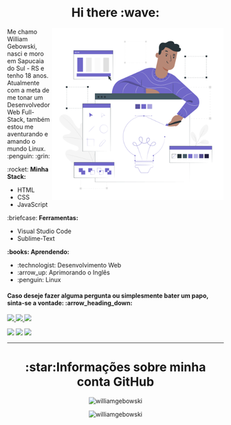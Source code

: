 <h1 align="center"> Hi there :wave: </h1>

<img src="image.svg" min-width="400px" max-width="400px" width="400px" align="right" alt="Image">

<p align="left"> 
  Me chamo William Gebowski, nasci e moro em Sapucaia do Sul - RS e tenho 18 anos. Atualmente com a meta de me tonar um Desenvolvedor Web Full-Stack, também estou me aventurando e amando o mundo Linux. :penguin: :grin:
</p>

<p align="left"> :rocket: <strong>Minha Stack:</strong><br>
  <ul>
    <li>HTML</li>
    <li>CSS</li>
    <li>JavaScript</li>
  </ul>
</p>

<p align="left"> :briefcase: <strong>Ferramentas:</strong>
  <ul>
    <li>Visual Studio Code</li>
    <li>Sublime-Text</li>
  </ul>
</p>

<p align="left" > <strong> :books: Aprendendo:</strong>
  <ul>
    <li> :technologist: Desenvolvimento Web</li>
    <li> :arrow_up: Aprimorando o Inglês</li>
    <li> :penguin: Linux</li>
  </ul>
</p>

<h4 align="left">
  Caso deseje fazer alguma pergunta ou simplesmente bater um papo, sinta-se a vontade: :arrow_heading_down:
</h4>

<p align="left">
  <a href="https://mailto:william.gebowski.duda@gmail.com" alt="Gmail">
    <img src="https://img.shields.io/badge/-Gmail-red?style=flat&logo=gmail&logoColor=white"/>
  </a>

  <a href="https://www.linkedin.com/in/william-gebowski-68647b195/" alt="Linkedin">
    <img src="https://img.shields.io/badge/-Linkedin-0e76a8?style=flat&logo=Linkedin&logoColor=white"/>
  </a>
  
  <a href="https://api.whatsapp.com/send?phone=5551996289269&text=Olá, William Gebowski!" alt="Whatsapp">
    <img src="https://img.shields.io/badge/-Whatsapp-15d366?style=flat&labelColor=25d366&logo=whatsapp&logoColor=white"/>
  </a>
</p>  

<a href="https://linkedin.com/in/william-gebowski/"><img src="https://img.shields.io/badge/-Linkedin-008B8B?style=flat&logo=appveyor=&logoColor=white"/></a>
<a href="mailto:william.gebowski.duda@gmail.com"><img src="https://img.shields.io/badge/-Email-008B8B?style=flat&logo=appveyor=&logoColor=white"/></a>
<a href="https://instagram.com/will.bowski/"><img src="https://img.shields.io/badge/-Instagram-008B8B?style=flat&logo=appveyor=&logoColor=white"/></a>

----

<h1 align="center">:star:Informações sobre minha conta GitHub</h1>

<p align = "center">
<img src = "https://github-readme-stats.vercel.app/api?username=williamgebowski&show_icons=true" alt = "williamgebowski" /> 
</p>

<p align = "center">
<img src = "https://github-readme-stats.vercel.app/api/top-langs/?username=williamgebowski&layout=compact&theme=white" alt = "williamgebowski" /> 
</p>


